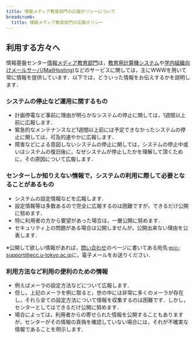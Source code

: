 ```yaml
---
title: 情報メディア教育部門の広報ポリシーについて
breadcrumb:
  title: 情報メディア教育部門の広報ポリシー
---
```


## 利用する方々へ

情報基盤センター[情報メディア教育部門](http://media.itc.u-tokyo.ac.jp/)は，[教育用計算機システム](https://www.ecc.u-tokyo.ac.jp/)や[学内組織向けメールサーバ(MailHosting)](http://mh.itc.u-tokyo.ac.jp/)などのサービスに関しては，主にWWWを用いて常に情報を提供しています．以下では，どういった情報をお伝えするかを説明します．

### システムの停止など運用に関するもの

* 計画停電など事前に理由が明らかなシステムの停止に関しては，<span class="attention">1週間以上前</span>に広報します．
* 緊急的なメンテナンスなど1週間以上前には予定できなかったシステムの停止に関しては，可及的速やかに広報します．
* 障害などによる意図しないシステムの停止に関しては，システムの停止中或いはシステムの復旧後に，なぜシステムが停止したかを理解して頂くために，その原因について広報します．

### センターしか知りえない情報で，システムの利用に際して必要となることがあるもの

* システムの設定情報などを広報します．
* 設定情報等は多数あるので完全に広報するのは困難ですが，できるだけ公開に努めます．
* 特に利用者の方から要望があった場合は，一層公開に努めます．
* セキュリティ上の問題がある場合は公開しませんが，公開出来ない理由を公表します．

※公開して欲しい情報があれば，[問い合わせ](https://www.ecc.u-tokyo.ac.jp/question.html)のページに書いてある宛先:[ecc-support@ecc.u-tokyo.ac.jp](mailto:ecc-support@ecc.u-tokyo.ac.jp)に，電子メールをお送りください．

### 利用方法など利用の便利のための情報

* 例えばメーラの設定方法などについて広報します．
* 但し，上記のメーラを例に取ると，世の中には非常に多くのメーラが存在し，それら全ての設定方法について情報を収集するのは困難です．しかし，センターとしてはできるだけ公開に努めます．
* 場合によっては，利用者からの寄せられた情報を公開することもありますが，センターがその情報の真偽を確認していない場合には，それが不確実な情報であることを明示します．